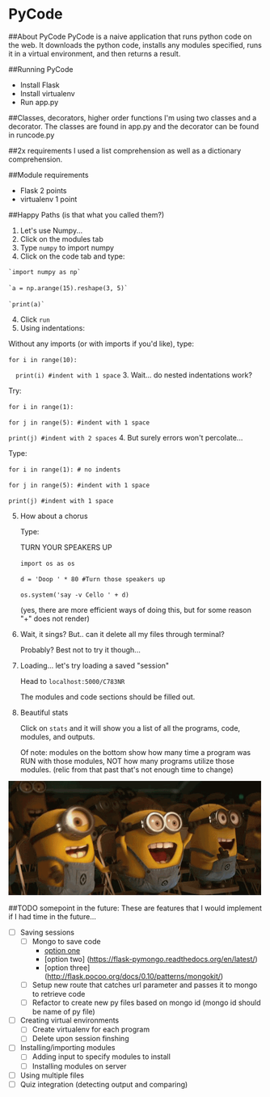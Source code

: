 # PyCode

##About PyCode
PyCode is a naive application that runs python code on the web. It downloads the python code, installs any
modules specified, runs it in a virtual environment, and then returns a result.

##Running PyCode
- Install Flask
- Install virtualenv
- Run app.py

##Classes, decorators, higher order functions
I'm using two classes and a decorator. The classes are found in app.py and the decorator can be found in runcode.py

##2x requirements
I used a list comprehension as well as a dictionary comprehension.

##Module requirements
- Flask 2 points
- virtualenv 1 point

##Happy Paths (is that what you called them?)
1. Let's use Numpy...
  1. Click on the modules tab
  2. Type `numpy` to import numpy
  3. Click on the code tab and type:
    
    `import numpy as np`
    
    `a = np.arange(15).reshape(3, 5)`
    
    `print(a)`
  
  4. Click `run`
2. Using indentations:
  
  Without any imports (or with imports if you'd like), type:
  
  `for i in range(10):`
    
  `  print(i) #indent with 1 space`
3. Wait... do nested indentations work?

  Try:
  
  `for i in range(1):`
   
  `for j in range(5): #indent with 1 space`
    
  `print(j) #indent with 2 spaces`
4. But surely errors won't percolate...
  
  Type:
    
  `for i in range(1): # no indents`
     
  `for j in range(5): #indent with 1 space`
      
  `print(j) #indent with 1 space`

5. How about a chorus

    Type:

    TURN YOUR SPEAKERS UP

    `import os as os`

    `d = 'Doop ' * 80 #Turn those speakers up`

    `os.system('say -v Cello ' + d)`

    (yes, there are more efficient ways of doing this, but for some reason "+" does not render)

6. Wait, it sings? But.. can it delete all my files through terminal?

    Probably? Best not to try it though...

7. Loading... let's try loading a saved "session"

    Head to `localhost:5000/C783NR`

    The modules and code sections should be filled out.

8. Beautiful stats

    Click on `stats` and it will show you a list of all the programs, code, modules, and outputs.

    Of note: modules on the bottom show how many time a program was RUN with those modules,
    NOT how many programs utilize those modules. (relic from that past that's not enough time to change)


![alt tag](./minions.gif)

##TODO somepoint in the future:
These are features that I would implement if I had time in the future...
- [ ] Saving sessions
  - [ ] Mongo to save code
    - [option one](https://docs.mongodb.org/ecosystem/tutorial/write-a-tumblelog-application-with-flask-mongoengine/)
    - [option two] (https://flask-pymongo.readthedocs.org/en/latest/)
    - [option three] (http://flask.pocoo.org/docs/0.10/patterns/mongokit/)
  - [ ] Setup new route that catches url parameter and passes it to mongo to retrieve code
  - [ ] Refactor to create new py files based on mongo id (mongo id should be name of py file)
- [ ] Creating virtual environments
  - [ ] Create virtualenv for each program
  - [ ] Delete upon session finshing
- [ ] Installing/importing modules
  - [ ] Adding input to specify modules to install
  - [ ] Installing modules on server
- [ ] Using multiple files
- [ ] Quiz integration (detecting output and comparing)
